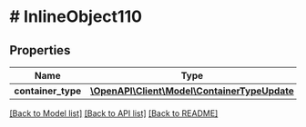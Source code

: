 # # InlineObject110

## Properties

Name | Type | Description | Notes
------------ | ------------- | ------------- | -------------
**container_type** | [**\OpenAPI\Client\Model\ContainerTypeUpdate**](ContainerTypeUpdate.md) |  | [optional]

[[Back to Model list]](../../README.md#models) [[Back to API list]](../../README.md#endpoints) [[Back to README]](../../README.md)
